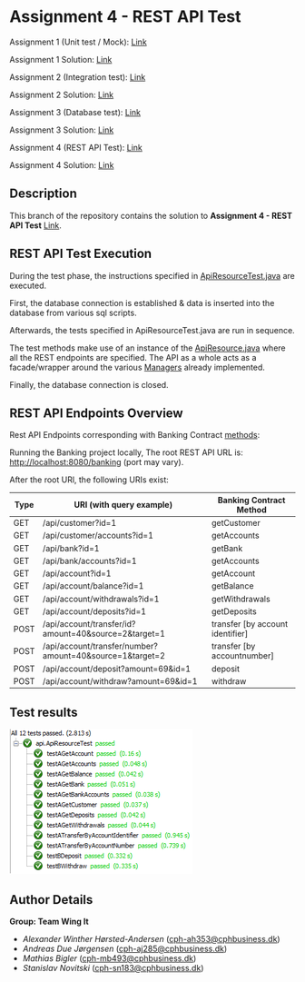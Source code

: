 # Assignment 4 - REST API Test

Assignment 1 (Unit test / Mock): [Link](https://datsoftlyngby.github.io/soft2020spring/resources/85f09312-01-assignment-mocking.pdf)

Assignment 1 Solution: [Link](https://github.com/PBA-2sem/asgmt1_mocking_tdd) 

Assignment 2 (Integration test): [Link](https://datsoftlyngby.github.io/soft2020spring/resources/2b1e95b8-02-assignment-integration.pdf)

Assignment 2 Solution: [Link](https://github.com/PBA-2sem/asgmt1_mocking_tdd/tree/integration-test)

Assignment 3 (Database test): [Link](https://datsoftlyngby.github.io/soft2020spring/resources/db4fc3df-03-assignment-database.pdf)

Assignment 3 Solution: [Link](https://github.com/PBA-2sem/asgmt1_mocking_tdd/tree/database-test)

Assignment 4 (REST API Test): [Link](https://datsoftlyngby.github.io/soft2020spring/resources/5988f3c5-04-assignment-rest.pdf)

Assignment 4 Solution: [Link](https://github.com/PBA-2sem/asgmt1_mocking_tdd/tree/frontend-testing)

## Description

This branch of the repository contains the solution to **Assignment 4 - REST API Test** [Link](https://datsoftlyngby.github.io/soft2020spring/resources/5988f3c5-04-assignment-rest.pdf).

## REST API Test Execution

During the test phase, the instructions specified in [ApiResourceTest.java](https://github.com/PBA-2sem/asgmt1_mocking_tdd/blob/frontend-testing/banking/src/test/java/api/ApiResourceTest.java) are executed.

First, the database connection is established & data is inserted into the database from various sql scripts.

Afterwards, the tests specified in ApiResourceTest.java are run in sequence. 

The test methods make use of an instance of the [ApiResource.java](https://github.com/PBA-2sem/asgmt1_mocking_tdd/blob/frontend-testing/banking/src/main/java/api/ApiResource.java) where all the REST endpoints are specified. The API as a whole acts as a facade/wrapper around the various [Managers](https://github.com/PBA-2sem/asgmt1_mocking_tdd/tree/frontend-testing/banking/src/main/java/implementations/db) already implemented.

Finally, the database connection is closed.

## REST API Endpoints Overview

Rest API Endpoints corresponding with Banking Contract [methods](https://github.com/PBA-2sem/asgmt1_mocking_tdd/tree/frontend-testing/banking-contract/src/main/java/com/teamwingitt/banking/contract):

Running the Banking project locally, The root REST API URL is: [http://localhost:8080/banking](http://localhost:8080/banking) (port may vary). 

After the root URl, the following URIs exist:

| Type 	| URI (with query example)                                            	| Banking Contract Method 	|
|------	|----------------------------------------------------------	|---------------------------------------	|
| GET  	| /api/customer?id=1                                       	| getCustomer                           	|
| GET  	| /api/customer/accounts?id=1                              	| getAccounts                           	|
| GET  	| /api/bank?id=1                                           	| getBank                               	|
| GET  	| /api/bank/accounts?id=1                                  	| getAccounts                           	|
| GET  	| /api/account?id=1                                        	| getAccount                            	|
| GET  	| /api/account/balance?id=1                                	| getBalance                            	|
| GET  	| /api/account/withdrawals?id=1                            	| getWithdrawals                        	|
| GET  	| /api/account/deposits?id=1                               	| getDeposits                           	|
| POST 	| /api/account/transfer/id?amount=40&source=2&target=1     	| transfer [by account identifier]      	|
| POST 	| /api/account/transfer/number?amount=40&source=1&target=2 	| transfer [by accountnumber]           	|
| POST 	| /api/account/deposit?amount=69&id=1                      	| deposit                               	|
| POST 	| /api/account/withdraw?amount=69&id=1                     	| withdraw                              	|

## Test results

 ![REST API Test Results](<assets/api_test_results.PNG>)
 
## Author Details

**Group: Team Wing It**
- *Alexander Winther Hørsted-Andersen* (cph-ah353@cphbusiness.dk)
- *Andreas Due Jørgensen* (cph-aj285@cphbusiness.dk)
- *Mathias Bigler* (cph-mb493@cphbusiness.dk)
- *Stanislav Novitski* (cph-sn183@cphbusiness.dk)
